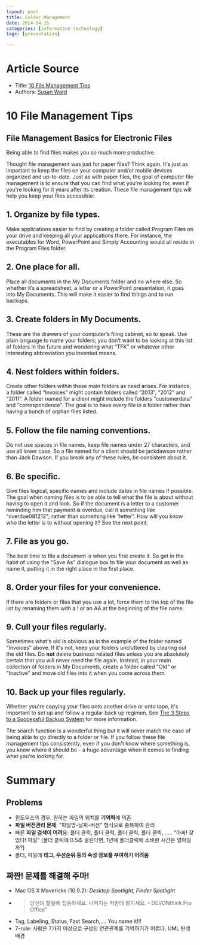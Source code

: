 ```yaml
---
layout: post
title: Folder Management 
date: 2014-04-16
categories: [information technology]
tags: [presentation]

---
```


# Article Source
* Title: [10 File Management Tips](http://sbinfocanada.about.com/od/datamanagement/a/computerfilemgt.htm)
* Authors: [Susan Ward](/bio/Susan-Ward-6453.htm)


# 10 File Management Tips


## File Management Basics for Electronic Files


Being able to find files makes you so much more productive.

Thought file management was just for paper files? Think again. It's just
as important to keep the files on your computer and/or mobile devices
organized and up-to-date. Just as with paper files, the goal of computer
file management is to ensure that you can find what you're looking for,
even if you're looking for it years after its creation. These file
management tips will help you keep your files accessible:

## 1. Organize by file types.
 Make applications easier to find by creating a folder called Program
Files on your drive and keeping all your applications there. For
instance, the executables for Word, PowerPoint and Simply Accounting
would all reside in the Program Files folder.

## 2. One place for all.
 Place all documents in the My Documents folder and no where else. So
whether it’s a spreadsheet, a letter or a PowerPoint presentation, it
goes into My Documents. This will make it easier to find things and to
run backups.

## 3. Create folders in My Documents.
 These are the drawers of your computer’s filing cabinet, so to speak.
Use plain language to name your folders; you don’t want to be looking at
this list of folders in the future and wondering what “TFK” or whatever
other interesting abbreviation you invented means.

## 4. Nest folders within folders.
 Create other folders within these main folders as need arises. For
instance, a folder called “Invoices” might contain folders called
“2013”, “2012” and “2011”. A folder named for a client might include the
folders "customerdata" and "correspondence". The goal is to have every
file in a folder rather than having a bunch of orphan files listed.

## 5. Follow the file naming conventions.
 Do not use spaces in file names, keep file names under 27 characters,
and use all lower case. So a file named for a client should be
jackdawson rather than Jack Dawson. If you break any of these rules, be
consistent about it.

## 6. Be specific.
 Give files logical, specific names and include dates in file names if
possible. The goal when naming files is to be able to tell what the file
is about without having to open it and look. So if the document is a
letter to a customer reminding him that payment is overdue, call it
something like "overdue081212"; rather than something like “letter”. How
will you know who the letter is to without opening it? See the next
point.

## 7. File as you go.
 The best time to file a document is when you first create it. So get in
the habit of using the "Save As" dialogue box to file your document as
well as name it, putting it in the right place in the first place.

## 8. Order your files for your convenience.
 If there are folders or files that you use a lot, force them to the top
of the file list by renaming them with a ! or an AA at the beginning of
the file name.

## 9. Cull your files regularly.
 Sometimes what's old is obvious as in the example of the folder named
"Invoices" above. If it's not, keep your folders uncluttered by clearing
out the old files. Do **not** delete business related files unless you
are absolutely certain that you will never need the file again. Instead,
in your main collection of folders in My Documents, create a folder
called "Old" or "Inactive" and move old files into it when you come
across them.

## 10. Back up your files regularly.
 Whether you're copying your files onto another drive or onto tape, it's
important to set up and follow a regular back up regimen. See [The 3
Steps to a Successful Backup
System](http://sbinfocanada.about.com/cs/management/a/databackup.htm)
for more information.

The search function is a wonderful thing but it will never match the
ease of being able to go directly to a folder or file. If you follow
these file management tips consistently, even if you don't know where
something is, you know where it should be - a huge advantage when it
comes to finding what you're looking for.

# Summary
## Problems
	
* 윈도우즈의 경우, 원하는 파일의 위치를 **기억력**에 의존
* **파일 버전관리 문제**: "파일명-날짜-버전" 형식으로 중복하여 관리
* 빠른 **파일 검색이 어려**움: 폴더 클릭, 폴더 클릭, 폴더 클릭, 폴더 클릭, ..... "아싸! 찾았다! 파일" [폴더 클릭에 0.5초 걸린다면, 1년에 폴더클릭에 소비한 시간은 얼마일까?] 
* 폴더, 파일에 **태그, 우선순위 등의 속성 정보를 부여하기 어려움**

## 짜짠! 문제를 해결해 주마!

* Mac OS X Mavericks (10.9.2): *Desktop Spotlight, Finder Spotlight*
* > 당신의 할일에 집중하세요. 나머지는 저한테 맡기세요. - DEVONthink Pro Office"
* Tag, Labeling, Status, Fast Search,.... You name it!!!
* 7-rule: 사람은 7가지 이상으로 구성된 연관관계를 기억하기가 어렵다. UML 탄생 배경



